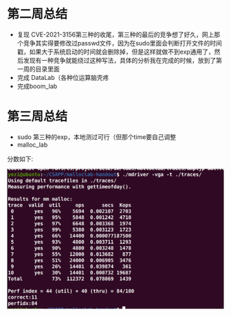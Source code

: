 # 第二周总结

- 复现 CVE-2021-3156第三种的收尾，第三种的最后的竞争想了好久，网上那个竞争其实得要修改过passwd文件，因为在sudo里面会判断打开文件的时间戳，如果大于系统启动的时间就会删除掉，但是这样就做不到exp通用了，然后发现有一种竞争就能绕过这种写法，具体的分析我在完成的时候，放到了第一周的目录里面
- 完成 DataLab（各种位运算脑壳疼
- 完成boom_lab

# 第三周总结

- sudo 第三种的exp，本地测过可行（但那个time要自己调整
- malloc_lab

分数如下:

![img](https://github.com/leave-Devour/Skr_learn/blob/main/Second_week/Snipaste_2021-02-20_23-48-10.png)